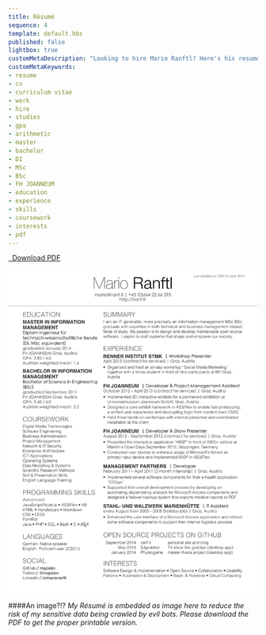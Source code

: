 ```yaml
---
title: Résumé
sequence: 4
template: default.hbs
published: false
lightbox: true
customMetaDescription: "Looking to hire Mario Ranftl? Here's his resume (embedded as PNG) and available to download as PDF."
customMetaKeywords:
- resume
- cv
- curriculum vitae
- work
- hire
- studies
- gpa
- arithmetic
- master
- bachelor
- DI
- MSc
- BSc
- FH JOANNEUM
- education
- experience
- skills
- coursework
- interests
- pdf
---
```


<a class="btn btn-primary btn-block btn-lg" role="button" href="/static/resume/resume.pdf" target="_blank"><i class="fa fa-download"></i>&nbsp;&nbsp;Download PDF</a>

![resume picture](/static/resume/resume.png)

####An image?!?
*My Résumé is embedded as image here to reduce the risk of my sensitive data being crawled by evil bots. Please download the PDF to get the proper printable version.*